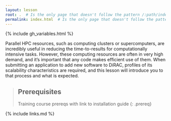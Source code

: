 ```yaml
---
layout: lesson
root: .  # Is the only page that doesn't follow the pattern /:path/index.html
permalink: index.html  # Is the only page that doesn't follow the pattern /:path/index.html
---
```


{% include gh_variables.html %}

Parallel HPC resources, such as computing clusters or supercomputers, are incredibly useful in reducing the time-to-results for computationally intensive tasks. However, these computing resources are often in very high demand, and it’s important that any code makes efficient use of them. When submitting an application to add new software to DiRAC, profiles of its scalability characteristics are required, and this lesson will introduce you to that process and what is expected.

> ## Prerequisites
>
> Training course prereqs with link to installation guide
{: .prereq}

[curriculum-handbook]: https://carpentries.github.io/curriculum-development/
[tech-intro]: https://carpentries.github.io/curriculum-development/technological-introductions.html

{% include links.md %}

